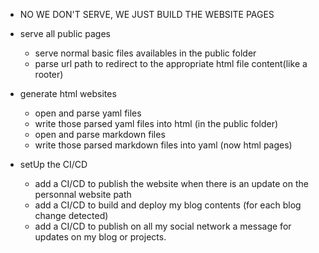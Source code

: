 - NO WE DON'T SERVE, WE JUST BUILD THE WEBSITE PAGES
- serve all public pages
    - serve normal basic files availables in the public folder
    - parse url path to redirect to the appropriate html file content(like a rooter)

- generate html websites
    - open and parse yaml files
    - write those parsed yaml files into html (in the public folder)
    - open and parse markdown files
    - write those parsed markdown files into yaml (now html pages)

- setUp the CI/CD
    - add a CI/CD to publish the website when there is an update on the personnal website path
    - add a CI/CD to build and deploy my blog contents (for each blog change detected)
    - add a CI/CD to publish on all my social network a message for updates on my blog or projects.
